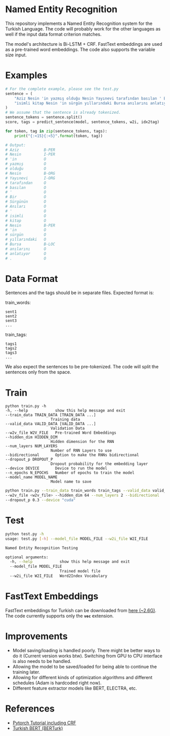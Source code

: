 # Named Entity Recognition

This repository implements a Named Entity Recognition system for the Turkish Language. The code will probably work for the other languages as well if the input data format criterion matches.

The model's architecture is Bi-LSTM + CRF. FastText embeddings are used as a pre-trained word embeddings. The code also supports the variable size input.


<!-- Our model is Bi-LSTM + CRF implemented in PyTorch.

Code supports the variable size input. -->

<!-- Code is mainly seperated into 4 files. 

* crf.py

    CRF Module


* model.py

    NER Module

* train.py

    Training Module

* test.py

    Testing Module -->

# Examples
```python
# For the complete example, please see the test.py
sentence = (
    "Aziz Nesin 'in yazmış olduğu Nesin Yayınevi tarafından basılan ' Bir Sürgünün Anıları ' "
    "isimli kitap Nesin 'in sürgün yıllarındaki Bursa anılarını anlatıyor ."
)
# We assume that the sentence is already tokenized.
sentence_tokens = sentence.split()
score, tags = predict_sentence(model, sentence_tokens, w2i, idx2tag)

for token, tag in zip(sentence_tokens, tags):
    print("{:<15}{:<5}".format(token, tag))

# Output:
# Aziz           B-PER
# Nesin          I-PER
# 'in            O
# yazmış         O
# olduğu         O
# Nesin          B-ORG
# Yayınevi       I-ORG
# tarafından     O
# basılan        O
# '              O
# Bir            O
# Sürgünün       O
# Anıları        O
# '              O
# isimli         O
# kitap          O
# Nesin          B-PER
# 'in            O
# sürgün         O
# yıllarındaki   O
# Bursa          B-LOC
# anılarını      O
# anlatıyor      O
# .              O
```


# Data Format

Sentences and the tags should be in separate files. Expected format is:

train_words:

    sent1
    sent2
    sent3
    ...

train_tags:

    tags1
    tags2
    tags3
    ...

We also expect the sentences to be pre-tokenized. The code will split the sentences only from the space.

# Train
```
python train.py -h
-h, --help            show this help message and exit
--train_data TRAIN_DATA [TRAIN_DATA ...]
                    Training data
--valid_data VALID_DATA [VALID_DATA ...]
                    Validation Data
--w2v_file W2V_FILE   Pre-trained Word Embeddings
--hidden_dim HIDDEN_DIM
                    Hidden dimension for the RNN
--num_layers NUM_LAYERS
                    Number of RNN Layers to use
--bidirectional       Option to make the RNNs bidirectional
--dropout_p DROPOUT_P
                    Dropout probability for the embedding layer
--device DEVICE       Device to run the model
--n_epochs N_EPOCHS   Number of epochs to train the model
--model_name MODEL_NAME
                    Model name to save

```

```bash
python train.py --train_data train_words train_tags --valid_data valid_words valid_tags 
--w2v_file <w2v_file> --hidden_dim 64 --num_layers 2 --bidirectional 
--dropout_p 0.3 --device "cuda"
```

# Test

```bash
python test.py -h
usage: test.py [-h] --model_file MODEL_FILE --w2i_file W2I_FILE

Named Entity Recognition Testing

optional arguments:
  -h, --help            show this help message and exit
  --model_file MODEL_FILE
                        Trained model file
  --w2i_file W2I_FILE   Word2Index Vocabulary
```

# FastText Embeddings

FastText embeddings for Turkish can be downloaded from [here (~2.6G)](https://fasttext.cc/docs/en/crawl-vectors.html). The code currently supports only the **`vec`** extension.

# Improvements

* Model saving/loading is handled poorly. There might be better ways to do it (Current version works btw). Switching from GPU to CPU interface is also needs to be handled.
* Allowing the model to be saved/loaded for being able to continue the training later.
* Allowing for different kinds of optimization algorithms and different schedules (Adam is hardcoded right now).
* Different feature extractor models like BERT, ELECTRA, etc.

# References

* [Pytorch Tutorial including CRF](https://pytorch.org/tutorials/beginner/nlp/advanced_tutorial.html)
* [Turkish BERT (BERTurk)](https://github.com/stefan-it/turkish-bert)